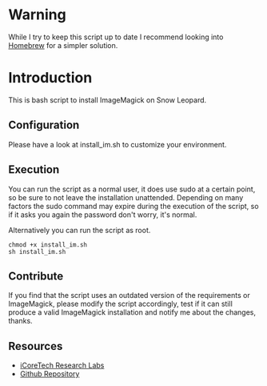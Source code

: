 # Warning

While I try to keep this script up to date I recommend looking into [Homebrew](http://mxcl.github.com/homebrew/) for a simpler solution.

# Introduction

This is bash script to install ImageMagick on Snow Leopard.

## Configuration

Please have a look at install_im.sh to customize your environment.

## Execution

You can run the script as a normal user, it does use sudo at a certain point, so be sure to not leave the installation unattended.
Depending on many factors the sudo command may expire during the execution of the script, so if it asks you again the password don't worry, it's normal.

Alternatively you can run the script as root.

    chmod +x install_im.sh
    sh install_im.sh

## Contribute

If you find that the script uses an outdated version of the requirements or ImageMagick, please modify the script accordingly, test if it can still produce a valid ImageMagick installation and notify me about the changes, thanks.

## Resources

* [iCoreTech Research Labs](http://www.icoretech.org)
* [Github Repository](http://github.com/masterkain/ImageMagick-sl)